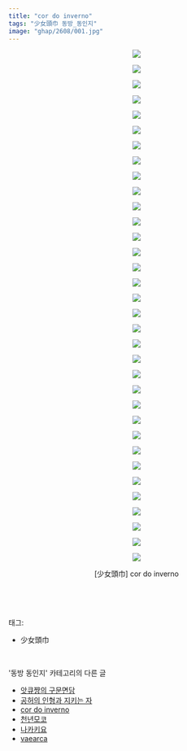```yaml
---
title: "cor do inverno"
tags: "少女頭巾 동방_동인지"
image: "ghap/2608/001.jpg"
---
```

<div class="article">
<p style="text-align: center; clear: none; float: none;"><img src="{{ site.nasurl }}/ghap/2608/001.jpg"/></p>
<p style="text-align: center; clear: none; float: none;"><img src="{{ site.nasurl }}/ghap/2608/002.jpg"/></p>
<p style="text-align: center; clear: none; float: none;"><img src="{{ site.nasurl }}/ghap/2608/003.jpg"/></p>
<p style="text-align: center; clear: none; float: none;"><img src="{{ site.nasurl }}/ghap/2608/004.jpg"/></p>
<p style="text-align: center; clear: none; float: none;"><img src="{{ site.nasurl }}/ghap/2608/005.jpg"/></p>
<p style="text-align: center; clear: none; float: none;"><img src="{{ site.nasurl }}/ghap/2608/006.jpg"/></p>
<p style="text-align: center; clear: none; float: none;"><img src="{{ site.nasurl }}/ghap/2608/007.jpg"/></p>
<p style="text-align: center; clear: none; float: none;"><img src="{{ site.nasurl }}/ghap/2608/008.jpg"/></p>
<p style="text-align: center; clear: none; float: none;"><img src="{{ site.nasurl }}/ghap/2608/009.jpg"/></p>
<p style="text-align: center; clear: none; float: none;"><img src="{{ site.nasurl }}/ghap/2608/010.jpg"/></p>
<p style="text-align: center; clear: none; float: none;"><img src="{{ site.nasurl }}/ghap/2608/011.jpg"/></p>
<p style="text-align: center; clear: none; float: none;"><img src="{{ site.nasurl }}/ghap/2608/012.jpg"/></p>
<p style="text-align: center; clear: none; float: none;"><img src="{{ site.nasurl }}/ghap/2608/013.jpg"/></p>
<p style="text-align: center; clear: none; float: none;"><img src="{{ site.nasurl }}/ghap/2608/014.jpg"/></p>
<p style="text-align: center; clear: none; float: none;"><img src="{{ site.nasurl }}/ghap/2608/015.jpg"/></p>
<p style="text-align: center; clear: none; float: none;"><img src="{{ site.nasurl }}/ghap/2608/016.jpg"/></p>
<p style="text-align: center; clear: none; float: none;"><img src="{{ site.nasurl }}/ghap/2608/017.jpg"/></p>
<p style="text-align: center; clear: none; float: none;"><img src="{{ site.nasurl }}/ghap/2608/018.jpg"/></p>
<p style="text-align: center; clear: none; float: none;"><img src="{{ site.nasurl }}/ghap/2608/019.jpg"/></p>
<p style="text-align: center; clear: none; float: none;"><img src="{{ site.nasurl }}/ghap/2608/020.jpg"/></p>
<p style="text-align: center; clear: none; float: none;"><img src="{{ site.nasurl }}/ghap/2608/021.jpg"/></p>
<p style="text-align: center; clear: none; float: none;"><img src="{{ site.nasurl }}/ghap/2608/022.jpg"/></p>
<p style="text-align: center; clear: none; float: none;"><img src="{{ site.nasurl }}/ghap/2608/023.jpg"/></p>
<p style="text-align: center; clear: none; float: none;"><img src="{{ site.nasurl }}/ghap/2608/024.jpg"/></p>
<p style="text-align: center; clear: none; float: none;"><img src="{{ site.nasurl }}/ghap/2608/025.jpg"/></p>
<p style="text-align: center; clear: none; float: none;"><img src="{{ site.nasurl }}/ghap/2608/026.jpg"/></p>
<p style="text-align: center; clear: none; float: none;"><img src="{{ site.nasurl }}/ghap/2608/027.jpg"/></p>
<p style="text-align: center; clear: none; float: none;"><img src="{{ site.nasurl }}/ghap/2608/028.jpg"/></p>
<p style="text-align: center; clear: none; float: none;"><img src="{{ site.nasurl }}/ghap/2608/029.jpg"/></p>
<p style="text-align: center; clear: none; float: none;"><img src="{{ site.nasurl }}/ghap/2608/030.jpg"/></p>
<p style="text-align: center; clear: none; float: none;"><img src="{{ site.nasurl }}/ghap/2608/031.jpg"/></p>
<p style="text-align: center; clear: none; float: none;"><img src="{{ site.nasurl }}/ghap/2608/032.jpg"/></p>
<p style="text-align: center; clear: none; float: none;"><img src="{{ site.nasurl }}/ghap/2608/033.jpg"/></p>
<p style="text-align: center; clear: none; float: none;"><img src="{{ site.nasurl }}/ghap/2608/034.jpg"/></p>
<p style="text-align: center; clear: none; float: none;">[少女頭巾] cor do inverno</p>
<p><br/></p>
</div><br/>
<div class="tagTrail">
<p>태그: </p>
<ul>
<li>少女頭巾</li>
</ul>
</div><br/>
<div class="another">
<p>'동방 동인지' 카테고리의 다른 글</p>
<ul>
<li><a href="/2016-10-15-ghap_2611">앗큐쨩의 구문면담</a></li>
<li><a href="/2016-10-15-ghap_2610">공허의 인형과 지키는 자</a></li>
<li><a href="/2016-10-15-ghap_2608">cor do inverno</a></li>
<li><a href="/2016-10-15-ghap_2606">천년모코</a></li>
<li><a href="/2016-10-15-ghap_2600">나카키요</a></li>
<li><a href="/2016-10-15-ghap_2599">vaearca</a></li>
</ul>
</div><br/>
<div class="cb_module cb_fluid">
<div class="cb_wrt cb_profile">
</div><!-- commentList close -->
</div><br/>
